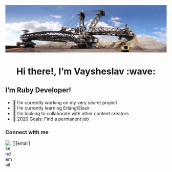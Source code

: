 [![Bagger 288](https://raw.githubusercontent.com/KVexcavator/KVexcavator/master/assets/Bagger288.jpg)](https://ruby-doc.org)

<h1 align='center'> Hi there!, I’m Vaysheslav :wave:</h1>

## I’m Ruby Developer!
- 🔭 I’m currently working on my very secret project
- 🌱 I’m currently learning Erlang/Elexir
- 👯 I’m looking to collaborate with other content creators
- 🥅 2020 Goals: Find a permanent job

### Connect with me 

[<img align="left" alt="send email" width="22px" src="https://cdn.jsdelivr.net/npm/simple-icons@3.4.0/icons/mail-dot-ru.svg" href="mailto:kv_fam@mail.ru"/>][email]
